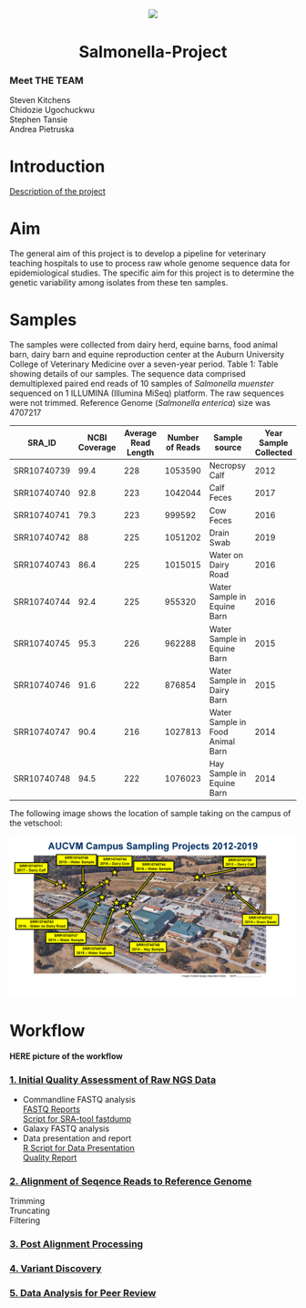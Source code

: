 <p align=center>
<img src="https://i.pinimg.com/originals/e4/d3/e2/e4d3e27b8738c7d3e9f650105b8bd851.jpg" width="350" />


<h1 align=center>Salmonella-Project</h>

### Meet THE TEAM
Steven Kitchens <br/>
Chidozie Ugochuckwu <br/>
Stephen Tansie <br/>
Andrea Pietruska <br/>

# Introduction

[Description of the project](https://github.com/AUBioInformatics22/Salmonella-Project/blob/main/project_proposal.md)

# Aim

The general aim of this project is to develop a pipeline for veterinary teaching hospitals to use to process raw whole genome sequence data for epidemiological studies. The specific aim for this project is to determine the genetic variability among isolates from these ten samples.

# Samples
The samples were collected from dairy herd, equine barns, food animal barn, dairy barn and equine reproduction center at the Auburn University College of Veterinary Medicine over a seven-year period. 
Table 1: Table showing details of our samples. The sequence data comprised demultiplexed paired end reads of 10 samples of _Salmonella muenster_ sequenced on 1 ILLUMINA (Illumina MiSeq) platform. The raw sequences were not trimmed. Reference Genome (_Salmonella enterica_) size was 4707217


| SRA_ID    |NCBI Coverage|Average Read Length  |Number of Reads  |Sample source| Year Sample Collected |
|-----------| ------------|---------------------|-----------------|-------------|-----------------------|
|SRR10740739| 99.4        |  228                |   1053590       |Necropsy Calf|                   2012|     
|SRR10740740| 92.8        |  223                |   1042044       |Calf Feces   |                   2017|
|SRR10740741| 79.3        |  223                |   999592        |Cow Feces    |                   2016| 
|SRR10740742| 88          |  225                |   1051202       |Drain Swab   |                   2019|
|SRR10740743| 86.4        |  225                |   1015015       |Water on Dairy Road|             2016|
|SRR10740744| 92.4        |  225                |   955320        |Water Sample in Equine Barn|     2016|
|SRR10740745| 95.3        |  226                |   962288        |Water Sample in Equine Barn|     2015|
|SRR10740746| 91.6        |  222                |   876854        |Water Sample in Dairy Barn |     2015|
|SRR10740747| 90.4        |  216                |   1027813       |Water Sample in Food Animal Barn|2014|
|SRR10740748| 94.5        |  222                |   1076023       |Hay Sample in Equine Barn|      2014 |<p>&nbsp;</p>  

The following image shows the location of sample taking on the campus of the vetschool:

<img src="https://github.com/AUBioInformatics22/Salmonella-Project/blob/main/Images/Sample%20Locations.png" />

# Workflow

**HERE picture of the workflow**

### [1. Initial Quality Assessment of Raw NGS Data](https://github.com/AUBioInformatics22/Salmonella-Project/tree/main/1%20-%20Initial%20Quality%20Assessment%20of%20Raw%20NGS%20Data) 
* Commandline FASTQ analysis <br/>
[FASTQ Reports](https://github.com/AUBioInformatics22/Salmonella-Project/tree/main/1%20-%20Initial%20Quality%20Assessment%20of%20Raw%20NGS%20Data/fastqc_reports) <br/>
[Script for SRA-tool fastdump](https://github.com/AUBioInformatics22/Salmonella-Project/blob/main/1%20-%20Initial%20Quality%20Assessment%20of%20Raw%20NGS%20Data/sra_fastqdump_fastqc.sh)
* Galaxy FASTQ analysis
* Data presentation and report <br/>
[R Script for Data Presentation](https://github.com/AUBioInformatics22/Salmonella-Project/blob/main/1%20-%20Initial%20Quality%20Assessment%20of%20Raw%20NGS%20Data/Report_1.R) <br/>
[Quality Report](https://github.com/AUBioInformatics22/Salmonella-Project/blob/main/1%20-%20Initial%20Quality%20Assessment%20of%20Raw%20NGS%20Data/Quality_Report.md)


### [2. Alignment of Seqence Reads to Reference Genome](https://github.com/AUBioInformatics22/Salmonella-Project/tree/main/2%20-%20Alignment%20of%20Sequence%20Reads%20to%20Referenc%20Genome)

Trimming <br/>
Truncating <br/>
Filtering <br/>

### [3. Post Alignment Processing](https://github.com/AUBioInformatics22/Salmonella-Project/tree/main/3%20-%20Post-alignment%20processing)
### [4. Variant Discovery](https://github.com/AUBioInformatics22/Salmonella-Project/tree/main/4%20-%20Variant%20Discovery)
### [5. Data Analysis for Peer Review](https://github.com/AUBioInformatics22/Salmonella-Project/tree/main/5%20-%20Data%20Analysis%20for%20Peer%20Review)
